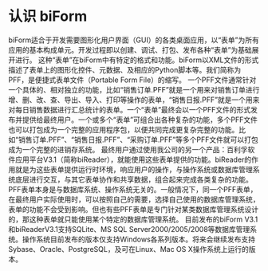 ﻿# 认识 biForm
biForm适合于开发需要图形化用户界面（GUI）的各类桌面应用，以“表单”为所有应用的基本构成单元。开发过程即以创建、调试、打包、发布各种“表单”为基础展开进行。
这种“表单”在biForm中有特定的格式和功能。biForm以XML文件的形式描述了表单上的图形化控件、元数据、及相应的Python脚本等。我们简称为PFF，是便捷式表单文件（Portable Form File）的缩写。
一个PFF文件通常针对一个具体的、相对独立的功能，比如“销售订单.PFF”就是一个用来对销售订单进行增、删、改、查、导出、导入、打印等操作的表单，“销售日报.PFF”就是一个用来对每日销售数据进行汇总统计的表单。一个“表单”最终会以一个PFF文件的形式发布并提供给最终用户。一个或多个“表单”可组合出各种复杂的功能，多个PFF文件也可以打包成为一个完整的应用程序包，以便共同完成更复杂完整的功能。比如“销售订单.PFF”、“销售日报.PFF”、“采购订单.PFF”等多个PFF文件就可以打包成为一个完整的进销存系统。
最终用户通过使用我公司的另一个产品：百利孚软件应用平台V3.1（简称biReader），就能使用这些表单提供的功能。biReader的作用就是为这些表单提供运行时环境，响应用户的操作，与操作系统或数据库管理系统底层进行交互，与其它表单协作和共享数据，组合起来完成各类复杂的功能。
PFF表单本身是与数据库系统、操作系统无关的。一般情况下，同一个PFF表单，在最终用户实际使用时，可以按照自己的需要，选择自己使用的数据库管理系统，表单的功能不会受到影响。但也有些PFF表单是专门针对某类数据库管理系统设计的，那这种表单就只能使用某个特定的数据库管理系统。
目前发布的biForm V3.1和biReaderV3.1支持SQLite、MS SQL Server2000/2005/2008等数据库管理系统。操作系统目前发布的版本仅支持Windows各系列版本。将来会继续发布支持Sybase、Oracle、PostgreSQL，及可在Linux、Mac OS X操作系统上运行的版本。
